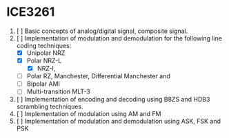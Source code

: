 # ICE3261

1. [ ] Basic concepts of analog/digital signal, composite signal. 
2. [ ] Implementation of modulation and demodulation for the following line coding techniques:
    - [x] Unipolar NRZ 
    - [x] Polar NRZ-L 
        - [x] NRZ-I, 
    - [ ] Polar RZ, Manchester, Differential Manchester and 
    - [ ] Bipolar AMI 
    - [ ] Multi-transition MLT-3 
3. [ ] Implementation of encoding and decoding using B8ZS and HDB3 scrambling techniques. 
4. [ ] Implementation of modulation using AM and FM 
5. [ ] Implementation of modulation and demodulation using ASK, FSK and PSK
